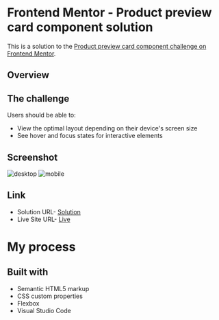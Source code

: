 # Frontend Mentor - Product preview card component solution

This is a solution to the [Product preview card component challenge on Frontend Mentor](https://www.frontendmentor.io/challenges/product-preview-card-component-GO7UmttRfa).

## Overview

## The challenge

Users should be able to:

* View the optimal layout depending on their device's screen size
* See hover and focus states for interactive elements

## Screenshot
![desktop](https://github.com/tulsirajput/Product-Review-Card-Component/assets/87925254/3aec0e18-e8d1-4938-830a-4f6867abf39d)
![mobile](https://github.com/tulsirajput/Product-Review-Card-Component/assets/87925254/2c1390f8-29f4-4320-86a3-5edde2e3b5d8)

## Link
+ Solution URL- [Solution](https://github.com/tulsirajput/Product-Review-Card-Component/)
+ Live Site URL- [Live](https://tulsirajput.github.io/Product-Review-Card-Component/)

# My process

## Built with

- Semantic HTML5 markup
- CSS custom properties
- Flexbox
- Visual Studio Code
